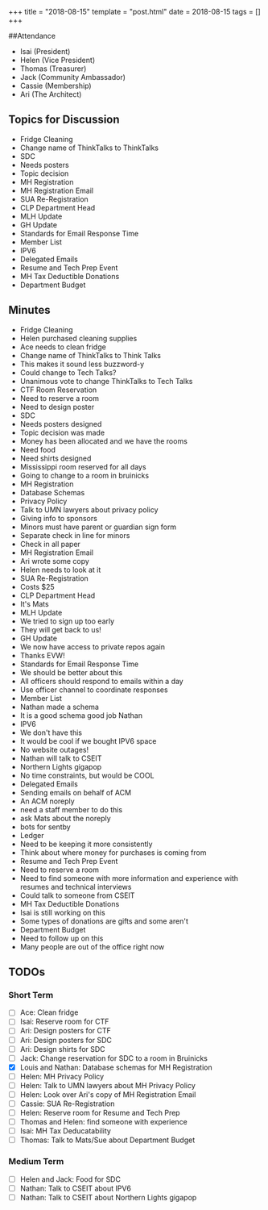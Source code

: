 +++
title = "2018-08-15"
template = "post.html"
date = 2018-08-15
tags = []
+++

##Attendance
 - Isai (President)
 - Helen (Vice President)
 - Thomas (Treasurer)
 - Jack (Community Ambassador)
 - Cassie (Membership)
 - Ari (The Architect)

## Topics for Discussion
 
 - Fridge Cleaning
 - Change name of ThinkTalks to ThinkTalks
 - SDC
  - Needs posters
  - Topic decision
 - MH Registration
 - MH Registration Email
 - SUA Re-Registration
  - CLP Department Head
 - MLH Update
 - GH Update
 - Standards for Email Response Time
 - Member List
 - IPV6
 - Delegated Emails
 - Resume and Tech Prep Event
 - MH Tax Deductible Donations
 - Department Budget
 
## Minutes
 - Fridge Cleaning
  - Helen purchased cleaning supplies
  - Ace needs to clean fridge
 - Change name of ThinkTalks to Think Talks
  - This makes it sound less buzzword-y
  - Could change to Tech Talks?
  - Unanimous vote to change ThinkTalks to Tech Talks
 - CTF Room Reservation
  - Need to reserve a room
  - Need to design poster
 - SDC
  - Needs posters designed
  - Topic decision was made
  - Money has been allocated and we have the rooms
  - Need food 
  - Need shirts designed
  - Mississippi room reserved for all days
  - Going to change to a room in bruinicks
 - MH Registration
  - Database Schemas
  - Privacy Policy
  - Talk to UMN lawyers about privacy policy
   - Giving info to sponsors
  - Minors must have parent or guardian sign form
  - Separate check in line for minors
  - Check in all paper
 - MH Registration Email
  - Ari wrote some copy
  - Helen needs to look at it
 - SUA Re-Registration
  - Costs $25
  - CLP Department Head
   - It's Mats
 - MLH Update
  - We tried to sign up too early
  - They will get back to us!
 - GH Update
  - We now have access to private repos again
  - Thanks EVW!
 - Standards for Email Response Time
  - We should be better about this
  - All officers should respond to emails within a day
  - Use officer channel to coordinate responses
 - Member List
  - Nathan made a schema
  - It is a good schema good job Nathan
 - IPV6
  - We don't have this
  - It would be cool if we bought IPV6 space
  - No website outages!
  - Nathan will talk to CSEIT
  - Northern Lights gigapop
  - No time constraints, but would be COOL
 - Delegated Emails
  - Sending emails on behalf of ACM
  - An ACM noreply
  - need a staff member to do this
  - ask Mats about the noreply
  - bots for sentby
 - Ledger 
  - Need to be keeping it more consistently
  - Think about where money for purchases is coming from
 - Resume and Tech Prep Event
  - Need to reserve a room
  - Need to find someone with more information and experience with resumes and technical interviews
  - Could talk to someone from CSEIT
 - MH Tax Deductible Donations
  - Isai is still working on this
  - Some types of donations are gifts and some aren't
 - Department Budget
  - Need to follow up on this
  - Many people are out of the office right now

## TODOs

### Short Term

 - [ ] Ace: Clean fridge
 - [ ] Isai: Reserve room for CTF
 - [ ] Ari: Design posters for CTF
 - [ ] Ari: Design posters for SDC
 - [ ] Ari: Design shirts for SDC
 - [ ] Jack: Change reservation for SDC to a room in Bruinicks
 - [x] Louis and Nathan: Database schemas for MH Registration
 - [ ] Helen: MH Privacy Policy
 - [ ] Helen: Talk to UMN lawyers about MH Privacy Policy
 - [ ] Helen: Look over Ari's copy of MH Registration Email
 - [ ] Cassie: SUA Re-Registration
 - [ ] Helen: Reserve room for Resume and Tech Prep
 - [ ] Thomas and Helen: find someone with experience
 - [ ] Isai: MH Tax Deducatability
 - [ ] Thomas: Talk to Mats/Sue about Department Budget

### Medium Term

 - [ ] Helen and Jack: Food for SDC
 - [ ] Nathan: Talk to CSEIT about IPV6
 - [ ] Nathan: Talk to CSEIT about Northern Lights gigapop
